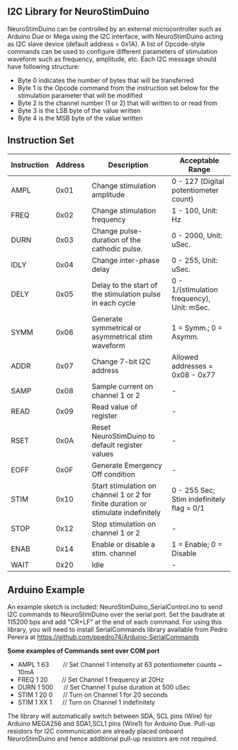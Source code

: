 ## I2C Library for NeuroStimDuino
NeuroStimDuino can be controlled by an external microcontroller such as Arduino Due or Mega using the I2C interface, with NeuroStimDuino acting as I2C slave device (default address = 0x1A). A list of Opcode-style commands can be used to configure different parameters of stimulation waveform such as frequency, amplitude, etc. Each I2C message should have following structure: 
- Byte 0 indicates the number of bytes that will be transferred
- Byte 1 is the Opcode command from the instruction set below for the stimulation parameter that will be modified
- Byte 2 is the channel number (1 or 2) that will written to or read from
- Byte 3 is the LSB byte of the value written
- Byte 4 is the MSB byte of the value written

## Instruction Set 
| **Instruction** | **Address** | **Description** | **Acceptable Range** |  
|----------------|--------------|-----------------|------------------------|
|  AMPL |  0x01 |   Change stimulation amplitude | 0 - 127 (Digital potentiometer count) |
|  FREQ  |  0x02 |   Change stimulation frequency | 1 - 100, Unit:  Hz |
|  DURN |  0x03 |  Change pulse-duration of the cathodic pulse. | 0 - 2000, Unit: uSec. |
|  IDLY | 0x04 | Change inter-phase delay | 0 - 255, Unit: uSec. |
|  DELY | 0x05 | Delay to the start of the stimulation pulse in each cycle | 0 - 1/(stimulation frequency), Unit: mSec.|
|  SYMM | 0x06 | Generate symmetrical or asymmetrical stim waveform | 1 = Symm.; 0 = Asymm. |
|  ADDR  | 0x07 | Change 7-bit I2C address | Allowed addresses = 0x08 - 0x77|
|  SAMP  | 0x08 | Sample current on channel 1 or 2 | - |
|  READ  | 0x09 | Read value of register | - |
|  RSET  | 0x0A | Reset NeuroStimDuino to default register values | - |
|  EOFF | 0x0F | Generate Emergency Off condition | - |
|  STIM | 0x10 | Start stimulation on channel 1 or 2 for finite duration or stimulate indefinitely | 0 - 255 Sec; <br /> Stim indefinitely flag = 0/1| 
|  STOP | 0x12 | Stop stimulation on channel 1 or 2 | - | 
|  ENAB | 0x14 | Enable or disable a stim. channel | 1 = Enable; 0 = Disable | 
|  WAIT  | 0x20 | Idle | - |

## Arduino Example
An example sketch is included: NeuroStimDuino_SerialControl.ino to send I2C commands to NeuroStimDuino over the serial port. Set the baudrate at 115200 bps and add "CR+LF" at the end of each command. For using this library, you will need to install SerialCommands library available from Pedro Pereira at https://github.com/ppedro74/Arduino-SerialCommands

**Some examples of Commands sent over COM port** <br />
* AMPL 1 63     &nbsp;&nbsp;&nbsp;&nbsp;&nbsp;&nbsp; // Set Channel 1 intensity at 63 potentiometer counts ~ 10mA
* FREQ 1 20     &nbsp;&nbsp;&nbsp;&nbsp;&nbsp;&nbsp; // Set Channel 1 frequency at 20Hz
* DURN 1 500    &nbsp;&nbsp;&nbsp;&nbsp; // Set Channel 1 pulse duration at 500 uSec
* STIM 1 20 0   &nbsp;&nbsp;&nbsp;&nbsp; // Turn on Channel 1 for 20 seconds
* STIM 1 XX 1   &nbsp;&nbsp;&nbsp;&nbsp; // Turn on Channel 1 indefinitely

The library will automatically switch between SDA, SCL pins (Wire) for Arduino MEGA256 and SDA1,SCL1 pins (Wire1) for Arduino Due. Pull-up resistors for I2C communication are already placed onboard NeuroStimDuino and hence additional pull-up resistors are not required.   
